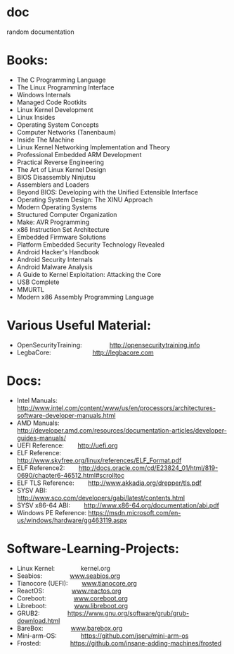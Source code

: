 # doc
random documentation

Books:
======
- The C Programming Language
- The Linux Programming Interface
- Windows Internals
- Managed Code Rootkits
- Linux Kernel Development
- Linux Insides
- Operating System Concepts
- Computer Networks (Tanenbaum)
- Inside The Machine
- Linux Kernel Networking Implementation and Theory
- Professional Embedded ARM Development
- Practical Reverse Engineering
- The Art of Linux Kernel Design
- BIOS Disassembly Ninjutsu
- Assemblers and Loaders
- Beyond BIOS: Developing with the Unified Extensible Interface
- Operating System Design: The XINU Approach
- Modern Operating Systems
- Structured Computer Organization
- Make: AVR Programming
- x86 Instruction Set Architecture
- Embedded Firmware Solutions
- Platform Embedded Security Technology Revealed
- Android Hacker's Handbook
- Android Security Internals
- Android Malware Analysis
- A Guide to Kernel Exploitation: Attacking the Core
- USB Complete
- MMURTL
- Modern x86 Assembly Programming Language

Various Useful Material:
========================
- OpenSecurityTraining:                http://opensecuritytraining.info
- LegbaCore:                        http://legbacore.com

Docs:
=====
- Intel Manuals:        http://www.intel.com/content/www/us/en/processors/architectures-software-developer-manuals.html
- AMD Manuals:                http://developer.amd.com/resources/documentation-articles/developer-guides-manuals/
- UEFI Reference:        http://uefi.org
- ELF Reference:        http://www.skyfree.org/linux/references/ELF_Format.pdf
- ELF Reference2:        http://docs.oracle.com/cd/E23824_01/html/819-0690/chapter6-46512.html#scrolltoc
- ELF TLS Reference:        http://www.akkadia.org/drepper/tls.pdf
- SYSV ABI:                http://www.sco.com/developers/gabi/latest/contents.html
- SYSV x86-64 ABI:        http://www.x86-64.org/documentation/abi.pdf
- Windows PE Reference: https://msdn.microsoft.com/en-us/windows/hardware/gg463119.aspx


Software-Learning-Projects:
===========================
- Linux Kernel:               kernel.org
- Seabios:                www.seabios.org
- Tianocore (UEFI):        www.tianocore.org
- ReactOS:                www.reactos.org
- Coreboot:                www.coreboot.org
- Libreboot:                www.libreboot.org
- GRUB2:                https://www.gnu.org/software/grub/grub-download.html
- BareBox:                www.barebox.org
- Mini-arm-OS:              https://github.com/jserv/mini-arm-os
- Frosted:                 https://github.com/insane-adding-machines/frosted
